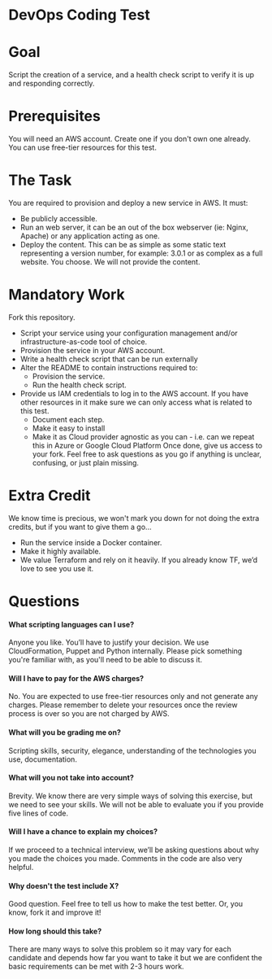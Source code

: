 DevOps Coding Test
==================

# Goal

Script the creation of a service, and a health check script to verify it is up and responding correctly.

# Prerequisites

You will need an AWS account. Create one if you don't own one already. You can use free-tier resources for this test.

# The Task

You are required to provision and deploy a new service in AWS. It must:

* Be publicly accessible.
* Run an web server, it can be an out of the box webserver (ie: Nginx, Apache) or any application acting as one.
* Deploy the content. This can be as simple as some static text representing a version number, for example:
3.0.1
or as complex as a full website. You choose. We will not provide the content.

# Mandatory Work

Fork this repository.

* Script your service using your configuration management and/or infrastructure-as-code tool of choice.
* Provision the service in your AWS account.
* Write a health check script that can be run externally
* Alter the README to contain instructions required to:
  * Provision the service.
  * Run the health check script.
* Provide us IAM credentials to log in to the AWS account. If you have other resources in it make sure we can only access what is related to this test.
  * Document each step.
  * Make it easy to install
  * Make it as Cloud provider agnostic as you can - i.e. can we repeat this in Azure or Google Cloud Platform
Once done, give us access to your fork. Feel free to ask questions as you go if anything is unclear, confusing, or just plain missing.

# Extra Credit

We know time is precious, we won't mark you down for not doing the extra credits, but if you want to give them a go...

* Run the service inside a Docker container.
* Make it highly available.
* We value Terraform and rely on it heavily. If you already know TF, we’d love to see you use it.

# Questions

#### What scripting languages can I use?

Anyone you like. You’ll have to justify your decision. We use CloudFormation, Puppet and Python internally. Please pick something you're familiar with, as you'll need to be able to discuss it.

#### Will I have to pay for the AWS charges?

No. You are expected to use free-tier resources only and not generate any charges. Please remember to delete your resources once the review process is over so you are not charged by AWS.

#### What will you be grading me on?

Scripting skills, security, elegance, understanding of the technologies you use, documentation.

#### What will you not take into account?

Brevity. We know there are very simple ways of solving this exercise, but we need to see your skills. We will not be able to evaluate you if you provide five lines of code.

#### Will I have a chance to explain my choices?

If we proceed to a technical interview, we’ll be asking questions about why you made the choices you made. Comments in the code are also very helpful.

#### Why doesn't the test include X?

Good question. Feel free to tell us how to make the test better. Or, you know, fork it and improve it!

#### How long should this take?
There are many ways to solve this problem so it may vary for each candidate and depends how far you want to take it but we are confident the basic requirements can be met with 2-3 hours work.
